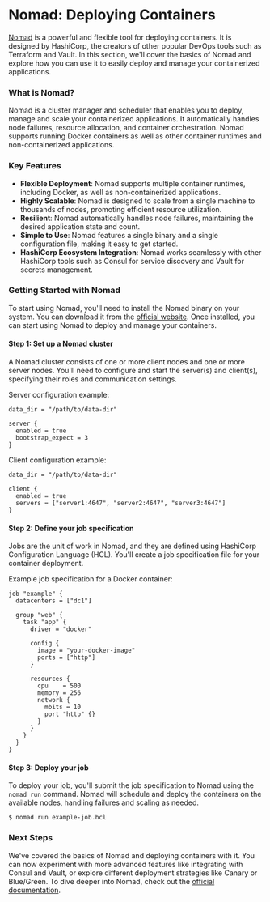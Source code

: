 # Nomad: Deploying Containers

[Nomad](https://www.nomadproject.io/) is a powerful and flexible tool for deploying containers. It is designed by HashiCorp, the creators of other popular DevOps tools such as Terraform and Vault. In this section, we'll cover the basics of Nomad and explore how you can use it to easily deploy and manage your containerized applications.

### What is Nomad?

Nomad is a cluster manager and scheduler that enables you to deploy, manage and scale your containerized applications. It automatically handles node failures, resource allocation, and container orchestration. Nomad supports running Docker containers as well as other container runtimes and non-containerized applications.

### Key Features

- **Flexible Deployment**: Nomad supports multiple container runtimes, including Docker, as well as non-containerized applications.
- **Highly Scalable**: Nomad is designed to scale from a single machine to thousands of nodes, promoting efficient resource utilization.
- **Resilient**: Nomad automatically handles node failures, maintaining the desired application state and count.
- **Simple to Use**: Nomad features a single binary and a single configuration file, making it easy to get started.
- **HashiCorp Ecosystem Integration**: Nomad works seamlessly with other HashiCorp tools such as Consul for service discovery and Vault for secrets management.

### Getting Started with Nomad

To start using Nomad, you'll need to install the Nomad binary on your system. You can download it from the [official website](https://www.nomadproject.io/downloads). Once installed, you can start using Nomad to deploy and manage your containers.

#### Step 1: Set up a Nomad cluster

A Nomad cluster consists of one or more client nodes and one or more server nodes. You'll need to configure and start the server(s) and client(s), specifying their roles and communication settings.

Server configuration example:

```hcl
data_dir = "/path/to/data-dir"

server {
  enabled = true
  bootstrap_expect = 3
}
```

Client configuration example:

```hcl
data_dir = "/path/to/data-dir"

client {
  enabled = true
  servers = ["server1:4647", "server2:4647", "server3:4647"]
}
```

#### Step 2: Define your job specification

Jobs are the unit of work in Nomad, and they are defined using HashiCorp Configuration Language (HCL). You'll create a job specification file for your container deployment. 

Example job specification for a Docker container:

```hcl
job "example" {
  datacenters = ["dc1"]

  group "web" {
    task "app" {
      driver = "docker"

      config {
        image = "your-docker-image"
        ports = ["http"]
      }

      resources {
        cpu    = 500
        memory = 256
        network {
          mbits = 10
          port "http" {}
        }
      }
    }
  }
}
```

#### Step 3: Deploy your job

To deploy your job, you'll submit the job specification to Nomad using the `nomad run` command. Nomad will schedule and deploy the containers on the available nodes, handling failures and scaling as needed.

```shell
$ nomad run example-job.hcl
```

### Next Steps

We've covered the basics of Nomad and deploying containers with it. You can now experiment with more advanced features like integrating with Consul and Vault, or explore different deployment strategies like Canary or Blue/Green. To dive deeper into Nomad, check out the [official documentation](https://www.nomadproject.io/docs).